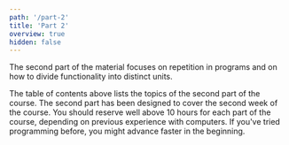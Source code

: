 ```yaml
---
path: '/part-2'
title: 'Part 2'
overview: true
hidden: false
---
```




The second part of the material focuses on repetition in programs and on how to divide functionality into distinct units.

<please-login></please-login>

<pages-in-this-section></pages-in-this-section>



The table of contents above lists the topics of the second part of the course. The second part has been designed to cover the second week of the course. You should reserve well above 10 hours for each part of the course, depending on previous experience with computers. If you've tried programming before, you might advance faster in the beginning.


<exercises-in-this-section></exercises-in-this-section>
